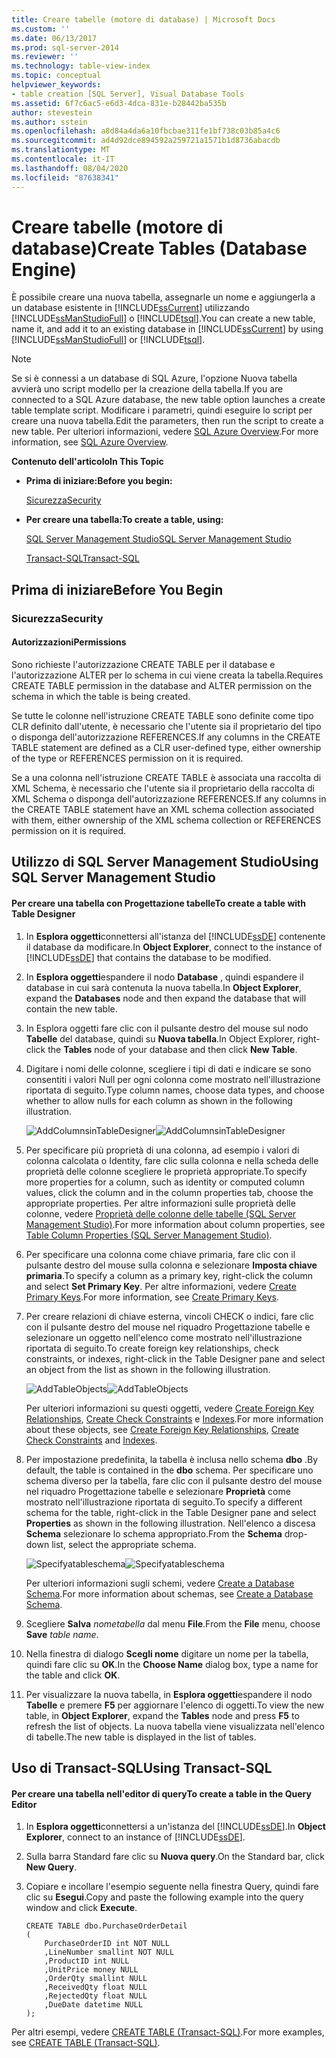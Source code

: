 ```yaml
---
title: Creare tabelle (motore di database) | Microsoft Docs
ms.custom: ''
ms.date: 06/13/2017
ms.prod: sql-server-2014
ms.reviewer: ''
ms.technology: table-view-index
ms.topic: conceptual
helpviewer_keywords:
- table creation [SQL Server], Visual Database Tools
ms.assetid: 6f7c6ac5-e6d3-4dca-831e-b28442ba535b
author: stevestein
ms.author: sstein
ms.openlocfilehash: a8d84a4da6a10fbcbae311fe1bf738c03b85a4c6
ms.sourcegitcommit: ad4d92dce894592a259721a1571b1d8736abacdb
ms.translationtype: MT
ms.contentlocale: it-IT
ms.lasthandoff: 08/04/2020
ms.locfileid: "87638341"
---
```

# <a name="create-tables-database-engine"></a><span data-ttu-id="e7f97-102">Creare tabelle (motore di database)</span><span class="sxs-lookup"><span data-stu-id="e7f97-102">Create Tables (Database Engine)</span></span>
  <span data-ttu-id="e7f97-103">È possibile creare una nuova tabella, assegnarle un nome e aggiungerla a un database esistente in [!INCLUDE[ssCurrent](../../includes/sscurrent-md.md)] utilizzando [!INCLUDE[ssManStudioFull](../../includes/ssmanstudiofull-md.md)] o [!INCLUDE[tsql](../../includes/tsql-md.md)].</span><span class="sxs-lookup"><span data-stu-id="e7f97-103">You can create a new table, name it, and add it to an existing database in [!INCLUDE[ssCurrent](../../includes/sscurrent-md.md)] by using [!INCLUDE[ssManStudioFull](../../includes/ssmanstudiofull-md.md)] or [!INCLUDE[tsql](../../includes/tsql-md.md)].</span></span>

> [!NOTE]
>  <span data-ttu-id="e7f97-104">Se si è connessi a un database di SQL Azure, l'opzione Nuova tabella avvierà uno script modello per la creazione della tabella.</span><span class="sxs-lookup"><span data-stu-id="e7f97-104">If you are connected to a SQL Azure database, the new table option launches a create table template script.</span></span> <span data-ttu-id="e7f97-105">Modificare i parametri, quindi eseguire lo script per creare una nuova tabella.</span><span class="sxs-lookup"><span data-stu-id="e7f97-105">Edit the parameters, then run the script to create a new table.</span></span> <span data-ttu-id="e7f97-106">Per ulteriori informazioni, vedere [SQL Azure Overview](https://microsoft.sharepoint.com/sites/infopedia_g01/pages/cards/azure-sql-database.aspx).</span><span class="sxs-lookup"><span data-stu-id="e7f97-106">For more information, see [SQL Azure Overview](https://microsoft.sharepoint.com/sites/infopedia_g01/pages/cards/azure-sql-database.aspx).</span></span>

 <span data-ttu-id="e7f97-107">**Contenuto dell'articolo**</span><span class="sxs-lookup"><span data-stu-id="e7f97-107">**In This Topic**</span></span>

-   <span data-ttu-id="e7f97-108">**Prima di iniziare:**</span><span class="sxs-lookup"><span data-stu-id="e7f97-108">**Before you begin:**</span></span>

     [<span data-ttu-id="e7f97-109">Sicurezza</span><span class="sxs-lookup"><span data-stu-id="e7f97-109">Security</span></span>](#Security)

-   <span data-ttu-id="e7f97-110">**Per creare una tabella:**</span><span class="sxs-lookup"><span data-stu-id="e7f97-110">**To create a table, using:**</span></span>

     [<span data-ttu-id="e7f97-111">SQL Server Management Studio</span><span class="sxs-lookup"><span data-stu-id="e7f97-111">SQL Server Management Studio</span></span>](#SSMSProcedure)

     [<span data-ttu-id="e7f97-112">Transact-SQL</span><span class="sxs-lookup"><span data-stu-id="e7f97-112">Transact-SQL</span></span>](#TsqlProcedure)

##  <a name="before-you-begin"></a><a name="BeforeYouBegin"></a> <span data-ttu-id="e7f97-113">Prima di iniziare</span><span class="sxs-lookup"><span data-stu-id="e7f97-113">Before You Begin</span></span>

###  <a name="security"></a><a name="Security"></a> <span data-ttu-id="e7f97-114">Sicurezza</span><span class="sxs-lookup"><span data-stu-id="e7f97-114">Security</span></span>

####  <a name="permissions"></a><a name="Permissions"></a> <span data-ttu-id="e7f97-115">Autorizzazioni</span><span class="sxs-lookup"><span data-stu-id="e7f97-115">Permissions</span></span>
 <span data-ttu-id="e7f97-116">Sono richieste l'autorizzazione CREATE TABLE per il database e l'autorizzazione ALTER per lo schema in cui viene creata la tabella.</span><span class="sxs-lookup"><span data-stu-id="e7f97-116">Requires CREATE TABLE permission in the database and ALTER permission on the schema in which the table is being created.</span></span>

 <span data-ttu-id="e7f97-117">Se tutte le colonne nell'istruzione CREATE TABLE sono definite come tipo CLR definito dall'utente, è necessario che l'utente sia il proprietario del tipo o disponga dell'autorizzazione REFERENCES.</span><span class="sxs-lookup"><span data-stu-id="e7f97-117">If any columns in the CREATE TABLE statement are defined as a CLR user-defined type, either ownership of the type or REFERENCES permission on it is required.</span></span>

 <span data-ttu-id="e7f97-118">Se a una colonna nell'istruzione CREATE TABLE è associata una raccolta di XML Schema, è necessario che l'utente sia il proprietario della raccolta di XML Schema o disponga dell'autorizzazione REFERENCES.</span><span class="sxs-lookup"><span data-stu-id="e7f97-118">If any columns in the CREATE TABLE statement have an XML schema collection associated with them, either ownership of the XML schema collection or REFERENCES permission on it is required.</span></span>

##  <a name="using-sql-server-management-studio"></a><a name="SSMSProcedure"></a> <span data-ttu-id="e7f97-119">Utilizzo di SQL Server Management Studio</span><span class="sxs-lookup"><span data-stu-id="e7f97-119">Using SQL Server Management Studio</span></span>

#### <a name="to-create-a-table-with-table-designer"></a><span data-ttu-id="e7f97-120">Per creare una tabella con Progettazione tabelle</span><span class="sxs-lookup"><span data-stu-id="e7f97-120">To create a table with Table Designer</span></span>

1.  <span data-ttu-id="e7f97-121">In **Esplora oggetti**connettersi all'istanza del [!INCLUDE[ssDE](../../includes/ssde-md.md)] contenente il database da modificare.</span><span class="sxs-lookup"><span data-stu-id="e7f97-121">In **Object Explorer**, connect to the instance of [!INCLUDE[ssDE](../../includes/ssde-md.md)] that contains the database to be modified.</span></span>

2.  <span data-ttu-id="e7f97-122">In **Esplora oggetti**espandere il nodo **Database** , quindi espandere il database in cui sarà contenuta la nuova tabella.</span><span class="sxs-lookup"><span data-stu-id="e7f97-122">In **Object Explorer**, expand the **Databases** node and then expand the database that will contain the new table.</span></span>

3.  <span data-ttu-id="e7f97-123">In Esplora oggetti fare clic con il pulsante destro del mouse sul nodo **Tabelle** del database, quindi su **Nuova tabella**.</span><span class="sxs-lookup"><span data-stu-id="e7f97-123">In Object Explorer, right-click the **Tables** node of your database and then click **New Table**.</span></span>

4.  <span data-ttu-id="e7f97-124">Digitare i nomi delle colonne, scegliere i tipi di dati e indicare se sono consentiti i valori Null per ogni colonna come mostrato nell'illustrazione riportata di seguito.</span><span class="sxs-lookup"><span data-stu-id="e7f97-124">Type column names, choose data types, and choose whether to allow nulls for each column as shown in the following illustration.</span></span>

     <span data-ttu-id="e7f97-125">![AddColumnsinTableDesigner](../../database-engine/media/addcolumnsintabledesigner.gif "AddColumnsinTableDesigner")</span><span class="sxs-lookup"><span data-stu-id="e7f97-125">![AddColumnsinTableDesigner](../../database-engine/media/addcolumnsintabledesigner.gif "AddColumnsinTableDesigner")</span></span>

5.  <span data-ttu-id="e7f97-126">Per specificare più proprietà di una colonna, ad esempio i valori di colonna calcolata o Identity, fare clic sulla colonna e nella scheda delle proprietà delle colonne scegliere le proprietà appropriate.</span><span class="sxs-lookup"><span data-stu-id="e7f97-126">To specify more properties for a column, such as identity or computed column values, click the column and in the column properties tab, choose the appropriate properties.</span></span> <span data-ttu-id="e7f97-127">Per altre informazioni sulle proprietà delle colonne, vedere [Proprietà delle colonne delle tabelle &#40;SQL Server Management Studio&#41;](table-column-properties-sql-server-management-studio.md).</span><span class="sxs-lookup"><span data-stu-id="e7f97-127">For more information about column properties, see [Table Column Properties &#40;SQL Server Management Studio&#41;](table-column-properties-sql-server-management-studio.md).</span></span>

6.  <span data-ttu-id="e7f97-128">Per specificare una colonna come chiave primaria, fare clic con il pulsante destro del mouse sulla colonna e selezionare **Imposta chiave primaria**.</span><span class="sxs-lookup"><span data-stu-id="e7f97-128">To specify a column as a primary key, right-click the column and select **Set Primary Key**.</span></span> <span data-ttu-id="e7f97-129">Per altre informazioni, vedere [Create Primary Keys](../tables/create-primary-keys.md).</span><span class="sxs-lookup"><span data-stu-id="e7f97-129">For more information, see [Create Primary Keys](../tables/create-primary-keys.md).</span></span>

7.  <span data-ttu-id="e7f97-130">Per creare relazioni di chiave esterna, vincoli CHECK o indici, fare clic con il pulsante destro del mouse nel riquadro Progettazione tabelle e selezionare un oggetto nell'elenco come mostrato nell'illustrazione riportata di seguito.</span><span class="sxs-lookup"><span data-stu-id="e7f97-130">To create foreign key relationships, check constraints, or indexes, right-click in the Table Designer pane and select an object from the list as shown in the following illustration.</span></span>

     <span data-ttu-id="e7f97-131">![AddTableObjects](../../database-engine/media/addtableobjects.gif "AddTableObjects")</span><span class="sxs-lookup"><span data-stu-id="e7f97-131">![AddTableObjects](../../database-engine/media/addtableobjects.gif "AddTableObjects")</span></span>

     <span data-ttu-id="e7f97-132">Per ulteriori informazioni su questi oggetti, vedere [Create Foreign Key Relationships](../tables/create-foreign-key-relationships.md), [Create Check Constraints](../tables/create-check-constraints.md) e [Indexes](../indexes/indexes.md).</span><span class="sxs-lookup"><span data-stu-id="e7f97-132">For more information about these objects, see [Create Foreign Key Relationships](../tables/create-foreign-key-relationships.md), [Create Check Constraints](../tables/create-check-constraints.md) and [Indexes](../indexes/indexes.md).</span></span>

8.  <span data-ttu-id="e7f97-133">Per impostazione predefinita, la tabella è inclusa nello schema **dbo** .</span><span class="sxs-lookup"><span data-stu-id="e7f97-133">By default, the table is contained in the **dbo** schema.</span></span> <span data-ttu-id="e7f97-134">Per specificare uno schema diverso per la tabella, fare clic con il pulsante destro del mouse nel riquadro Progettazione tabelle e selezionare **Proprietà** come mostrato nell'illustrazione riportata di seguito.</span><span class="sxs-lookup"><span data-stu-id="e7f97-134">To specify a different schema for the table, right-click in the Table Designer pane and select **Properties** as shown in the following illustration.</span></span> <span data-ttu-id="e7f97-135">Nell'elenco a discesa **Schema** selezionare lo schema appropriato.</span><span class="sxs-lookup"><span data-stu-id="e7f97-135">From the **Schema** drop-down list, select the appropriate schema.</span></span>

     <span data-ttu-id="e7f97-136">![Specifyatableschema](../../database-engine/media/specifyatableschema.gif "Specifyatableschema")</span><span class="sxs-lookup"><span data-stu-id="e7f97-136">![Specifyatableschema](../../database-engine/media/specifyatableschema.gif "Specifyatableschema")</span></span>

     <span data-ttu-id="e7f97-137">Per ulteriori informazioni sugli schemi, vedere [Create a Database Schema](../security/authentication-access/create-a-database-schema.md).</span><span class="sxs-lookup"><span data-stu-id="e7f97-137">For more information about schemas, see [Create a Database Schema](../security/authentication-access/create-a-database-schema.md).</span></span>

9. <span data-ttu-id="e7f97-138">Scegliere **Salva** *nometabella* dal menu **File**.</span><span class="sxs-lookup"><span data-stu-id="e7f97-138">From the **File** menu, choose **Save** *table name*.</span></span>

10. <span data-ttu-id="e7f97-139">Nella finestra di dialogo **Scegli nome** digitare un nome per la tabella, quindi fare clic su **OK**.</span><span class="sxs-lookup"><span data-stu-id="e7f97-139">In the **Choose Name** dialog box, type a name for the table and click **OK**.</span></span>

11. <span data-ttu-id="e7f97-140">Per visualizzare la nuova tabella, in **Esplora oggetti**espandere il nodo **Tabelle** e premere **F5** per aggiornare l'elenco di oggetti.</span><span class="sxs-lookup"><span data-stu-id="e7f97-140">To view the new table, in **Object Explorer**, expand the **Tables** node and press **F5** to refresh the list of objects.</span></span> <span data-ttu-id="e7f97-141">La nuova tabella viene visualizzata nell'elenco di tabelle.</span><span class="sxs-lookup"><span data-stu-id="e7f97-141">The new table is displayed in the list of tables.</span></span>

##  <a name="using-transact-sql"></a><a name="TsqlProcedure"></a> <span data-ttu-id="e7f97-142">Uso di Transact-SQL</span><span class="sxs-lookup"><span data-stu-id="e7f97-142">Using Transact-SQL</span></span>

#### <a name="to-create-a-table-in-the-query-editor"></a><span data-ttu-id="e7f97-143">Per creare una tabella nell'editor di query</span><span class="sxs-lookup"><span data-stu-id="e7f97-143">To create a table in the Query Editor</span></span>

1.  <span data-ttu-id="e7f97-144">In **Esplora oggetti**connettersi a un'istanza del [!INCLUDE[ssDE](../../includes/ssde-md.md)].</span><span class="sxs-lookup"><span data-stu-id="e7f97-144">In **Object Explorer**, connect to an instance of [!INCLUDE[ssDE](../../includes/ssde-md.md)].</span></span>

2.  <span data-ttu-id="e7f97-145">Sulla barra Standard fare clic su **Nuova query**.</span><span class="sxs-lookup"><span data-stu-id="e7f97-145">On the Standard bar, click **New Query**.</span></span>

3.  <span data-ttu-id="e7f97-146">Copiare e incollare l'esempio seguente nella finestra Query, quindi fare clic su **Esegui**.</span><span class="sxs-lookup"><span data-stu-id="e7f97-146">Copy and paste the following example into the query window and click **Execute**.</span></span>

    ```
    CREATE TABLE dbo.PurchaseOrderDetail
    (
        PurchaseOrderID int NOT NULL
        ,LineNumber smallint NOT NULL
        ,ProductID int NULL
        ,UnitPrice money NULL
        ,OrderQty smallint NULL
        ,ReceivedQty float NULL
        ,RejectedQty float NULL
        ,DueDate datetime NULL
    );
    ```

 <span data-ttu-id="e7f97-147">Per altri esempi, vedere [CREATE TABLE &#40;Transact-SQL&#41;](/sql/t-sql/statements/create-table-transact-sql).</span><span class="sxs-lookup"><span data-stu-id="e7f97-147">For more examples, see [CREATE TABLE &#40;Transact-SQL&#41;](/sql/t-sql/statements/create-table-transact-sql).</span></span>


